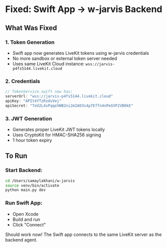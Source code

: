 # Fixed: Swift App → w-jarvis Backend

## What Was Fixed

### 1. Token Generation
- Swift app now generates LiveKit tokens using w-jarvis credentials
- No more sandbox or external token server needed
- Uses same LiveKit Cloud instance: `wss://jarvis-p4fs5144.livekit.cloud`

### 2. Credentials
```swift
// TokenService.swift now has:
serverUrl: "wss://jarvis-p4fs5144.livekit.cloud"
apiKey: "APIt4YTzRzdvVej"
apiSecret: "TeU2L4vPqqeVWB2ni2mIAO3s4p7Effn4nPeGVP2VB0kE"
```

### 3. JWT Generation
- Generates proper LiveKit JWT tokens locally
- Uses CryptoKit for HMAC-SHA256 signing
- 1 hour token expiry

## To Run

### Start Backend:
```bash
cd /Users/samaylakhani/w-jarvis
source venv/bin/activate
python main.py dev
```

### Run Swift App:
- Open Xcode
- Build and run
- Click "Connect"

Should work now! The Swift app connects to the same LiveKit server as the backend agent.

